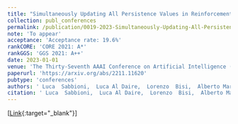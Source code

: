 ```yaml
---
title: "Simultaneously Updating All Persistence Values in Reinforcement Learning"
collection: publ_conferences
permalink: /publication/0019-2023-Simultaneously-Updating-All-Persistence-Values-in-Reinforcement-Learning
note: 'To appear'
acceptance: 'Acceptance rate: 19.6%'
rankCORE: 'CORE 2021: A*'
rankGGS: 'GGS 2021: A++'
date: 2023-01-01
venue: 'The Thirty-Seventh AAAI Conference on Artificial Intelligence (AAAI)'
paperurl: 'https://arxiv.org/abs/2211.11620'
pubtype: 'conferences'
authors: ' Luca  Sabbioni,  Luca Al Daire,  Lorenzo  Bisi,  Alberto Maria Metelli, and  Marcello  Restelli'
citation: ' Luca  Sabbioni,  Luca Al Daire,  Lorenzo  Bisi,  Alberto Maria Metelli, and  Marcello  Restelli&quot;Simultaneously Updating All Persistence Values in Reinforcement Learning.&quot; The Thirty-Seventh AAAI Conference on Artificial Intelligence (AAAI), 2023'
---
```

 [[Link](https://arxiv.org/abs/2211.11620){:target="_blank"}] 